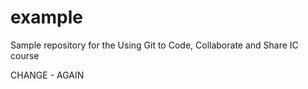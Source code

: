 # example
Sample repository for the Using Git to Code, Collaborate and Share IC course

CHANGE - AGAIN
